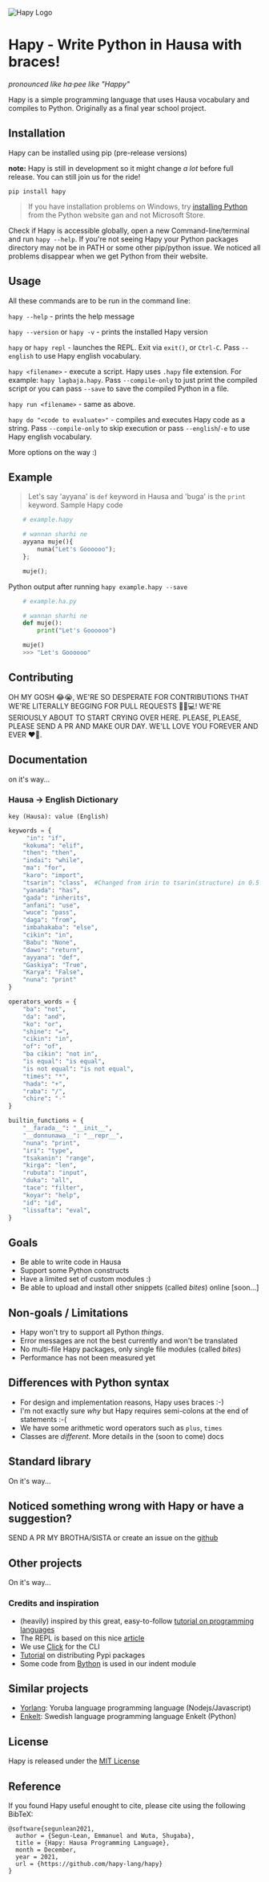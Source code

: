 ![Hapy Logo](https://i.ibb.co/XW5pQG1/hapy-logo-1-1.jpg)

# Hapy - Write Python in Hausa with braces!

_pronounced like ha·pee like "Happy"_

Hapy is a simple programming language that uses Hausa vocabulary and compiles to Python. Originally as a final year school project.

## Installation

Hapy can be installed using pip (pre-release versions)

**note:** Hapy is still in development so it might change _a lot_ before full release. You can still join us for the ride!

```
pip install hapy
```

> If you have installation problems on Windows, try [installing Python](https://python.org/downloads) from the Python website gan and not Microsoft Store.

Check if Hapy is accessible globally, open a new Command-line/terminal and run `hapy --help`. If you're not seeing Hapy your Python packages directory may not be in PATH or some other pip/python issue. We noticed all problems disappear when we get Python from their website.

## Usage

All these commands are to be run in the command line:

`hapy --help` - prints the help message

`hapy --version` or `hapy -v` - prints the installed Hapy version

`hapy` or `hapy repl` - launches the REPL. Exit via `exit()`, or `Ctrl-C`. Pass `--english` to use Hapy english vocabulary.

`hapy <filename>` - execute a script. Hapy uses `.hapy` file extension. For example: `hapy lagbaja.hapy`. Pass `--compile-only` to just print the compiled script or you can pass `--save` to save the compiled Python in a file.

`hapy run <filename>` - same as above.

`hapy do "<code to evaluate>"` - compiles and executes Hapy code as a string. Pass `--compile-only` to skip execution or pass `--english`/`-e` to use Hapy english vocabulary.

More options on the way :)

## Example

> Let's say 'ayyana' is `def` keyword in Hausa and 'buga' is the `print` keyword.
> Sample Hapy code

```python
    # example.hapy

    # wannan sharhi ne
    ayyana muje(){
        nuna("Let's Goooooo");
    };

    muje();
```

Python output after running `hapy example.hapy --save`

```python
    # example.ha.py

    # wannan sharhi ne
    def muje():
        print("Let's Goooooo")

    muje()
    >>> "Let's Goooooo"
```

## Contributing

OH MY GOSH 😂😭, WE'RE SO DESPERATE FOR CONTRIBUTIONS THAT WE'RE LITERALLY BEGGING FOR PULL REQUESTS 🙏🏼💻! WE'RE SERIOUSLY ABOUT TO START CRYING OVER HERE. PLEASE, PLEASE, PLEASE SEND A PR AND MAKE OUR DAY. WE'LL LOVE YOU FOREVER AND EVER ❤️🤗.

## Documentation

on it's way...

### Hausa -> English Dictionary

`key (Hausa): value (English)`

```python
keywords = {
     "in": "if",
    "kokuma": "elif",
    "then": "then",
    "indai": "while",
    "ma": "for",
    "karo": "import",
    "tsarin": "class",  #Changed from irin to tsarin(structure) in 0.5.0
    "yanada": "has",
    "gada": "inherits",
    "anfani": "use",
    "wuce": "pass",
    "daga": "from",
    "imbahakaba": "else",
    "cikin": "in",
    "Babu": "None",
    "dawo": "return",
    "ayyana": "def",
    "Gaskiya": "True",
    "Karya": "False",
    "nuna": "print"
}

operators_words = {
    "ba": "not",
    "da": "and",
    "ko": "or",
    "shine": "=",
    "cikin": "in",
    "of": "of",
    "ba cikin": "not in",
    "is equal": "is equal",
    "is not equal": "is not equal",
    "times": "*",
    "hada": "+",
    "raba": "/",
    "chire": "-"
}

builtin_functions = {
    "__farada__": "__init__",
    "__donnunawa__": "__repr__",
    "nuna": "print",
    "iri": "type",
    "tsakanin": "range",
    "kirga": "len",
    "rubuta": "input",
    "duka": "all",
    "tace": "filter",
    "koyar": "help",
    "id": "id",
    "lissafta": "eval",
}

```

## Goals

- Be able to write code in Hausa
- Support some Python constructs
- Have a limited set of custom modules :)
- Be able to upload and install other snippets (called _bites_) online [soon...]

## Non-goals / Limitations

- Hapy won't try to support all Python _things_.
- Error messages are not the best currently and won't be translated
- No multi-file Hapy packages, only single file modules (called _bites_)
- Performance has not been measured yet

## Differences with Python syntax

- For design and implementation reasons, Hapy uses braces :-)
- I'm not exactly sure _why_ but Hapy requires semi-colons at the end of statements :-(
- We have some arithmetic word operators such as `plus`, `times`
- Classes are _different_. More details in the (soon to come) docs

## Standard library

On it's way...

## Noticed something wrong with Hapy or have a suggestion?

SEND A PR MY BROTHA/SISTA or create an issue on the [github](https://github.com/hapy-lang/hapy/issues/new)

## Other projects

On it's way...

### Credits and inspiration

- (heavily) inspired by this great, easy-to-follow [tutorial on programming languages](https://lisperator.net/pltut)
- The REPL is based on this nice [article](https://dev.to/amal/building-the-python-repl-3468)
- We use [Click](https://click.palletsprojects.com/en/8.0.x/) for the CLI
- [Tutorial](https://medium.com/nerd-for-tech/how-to-build-and-distribute-a-cli-tool-with-python-537ae41d9d78) on distributing Pypi packages
- Some code from [Bython](https://github.com/mathialo/bython) is used in our indent module

## Similar projects

- [Yorlang](https://anoniscoding.github.io/yorlang/docs/doc.html): Yoruba language programming language (Nodejs/Javascript)
- [Enkelt](https://enkelt.io/): Swedish language programming language Enkelt (Python)

## License

Hapy is released under the [MIT License](https://opensource.org/licenses/MIT)

## Reference

If you found Hapy useful enought to cite, please cite using the following BibTeX:
```
@software{segunlean2021,
  author = {Segun-Lean, Emmanuel and Wuta, Shugaba},
  title = {Hapy: Hausa Programming Language},
  month = December,
  year = 2021,
  url = {https://github.com/hapy-lang/hapy}
}
